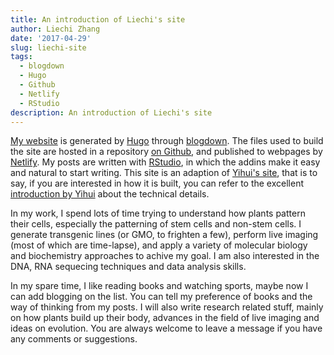 ```yaml
---
title: An introduction of Liechi's site
author: Liechi Zhang
date: '2017-04-29'
slug: liechi-site
tags:
  - blogdown
  - Hugo
  - Github
  - Netlify
  - RStudio
description: An introduction of Liechi's site
---
```


[My website](https://www.liechi.org) is generated by [Hugo](https://gohugo.io/) through [blogdown](https://bookdown.org/yihui/blogdown/). The files used to build the site are hosted in a repository [on Github](https://github.com/rbind/liechi), and published to webpages by [Netlify](https://www.netlify.com/). My posts are written with [RStudio](https://www.rstudio.com/), in which the addins make it easy and natural to start writing. This site is an adaption of [Yihui's site](https://yihui.name/), that is to say, if you are interested in how it is built, you can refer to the excellent [introduction by Yihui](/2017/04/25/yihui-website/) about the technical details.

In my work, I spend lots of time trying to understand how plants pattern their cells, especially the patterning of stem cells and non-stem cells. I generate transgenic lines (or GMO, to frighten a few), perform live imaging (most of which are time-lapse), and apply a variety of molecular biology and biochemistry approaches to achive my goal. I am also interested in the DNA, RNA sequecing techniques and data analysis skills.

In my spare time, I like reading books and watching sports, maybe now I can add blogging on the list. You can tell my preference of books and the way of thinking from my posts. I will also write research related stuff, mainly on how plants build up their body, advances in the field of live imaging and ideas on evolution. You are always welcome to leave a message if you have any comments or suggestions.
